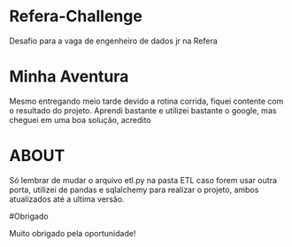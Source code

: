 # Refera-Challenge
 Desafio para a vaga de engenheiro de dados jr na Refera

# Minha Aventura

Mesmo entregando meio tarde devido a rotina corrida, fiquei contente com o resultado do projeto. Aprendi bastante e utilizei bastante o google, 
mas cheguei em uma boa solução, acredito

# ABOUT

Só lembrar de mudar o arquivo etl.py na pasta ETL caso forem usar outra porta, utilizei de pandas e sqlalchemy para realizar o projeto, ambos atualizados até a ultima versão.

#Obrigado

Muito obrigado pela oportunidade!